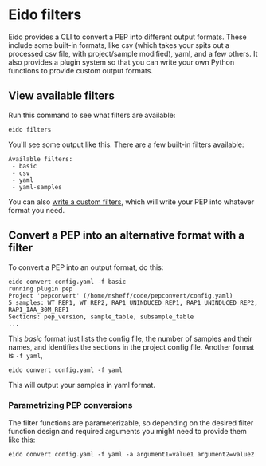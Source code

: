 # Eido filters

Eido provides a CLI to convert a PEP into different output formats. These include some built-in formats, like csv (which takes your spits out a processed csv file, with project/sample modified), yaml, and a few others. It also provides a plugin system so that you can write your own Python functions to provide custom output formats.

## View available filters

Run this command to see what filters are available:

```console
eido filters
```

You'll see some output like this. There are a few built-in filters available:


```console
Available filters:
 - basic
 - csv
 - yaml
 - yaml-samples
```

You can also [write a custom filters](writing-a-filter.md), which will write your PEP into whatever format you need.

## Convert a PEP into an alternative format with a filter

To convert a PEP into an output format, do this:

```console
eido convert config.yaml -f basic
running plugin pep
Project 'pepconvert' (/home/nsheff/code/pepconvert/config.yaml)
5 samples: WT_REP1, WT_REP2, RAP1_UNINDUCED_REP1, RAP1_UNINDUCED_REP2, RAP1_IAA_30M_REP1
Sections: pep_version, sample_table, subsample_table
...
```

This *basic* format just lists the config file, the number of samples and their names, and identifies the sections in the project config file. Another format is `-f yaml`,

```console
eido convert config.yaml -f yaml
```

This will output your samples in yaml format.

### Parametrizing PEP conversions

The filter functions are parameterizable, so depending on the desired filter function design and required arguments you might need to provide them like this:

```console
eido convert config.yaml -f yaml -a argument1=value1 argument2=value2
```
